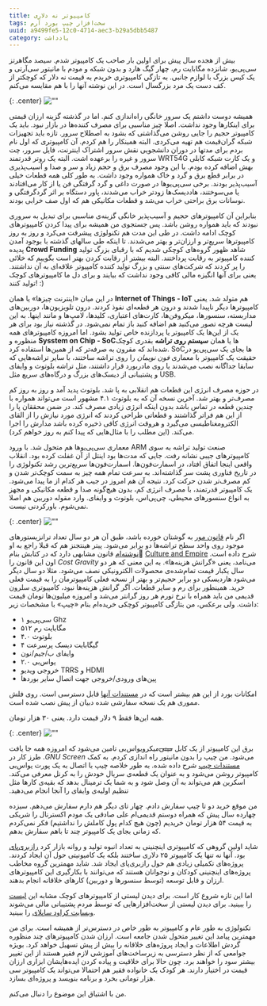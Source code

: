 ```yaml
---
title: کامپیوتر نه دلاری
tags: سخت‌افزار چیپ بورد آرم
uuid: a9499fe5-12c0-4714-aec3-b29a5dbb5487
category: یادداشت
---
```

بیش از هجده سال پیش برای اولین بار صاحب یک کامپیوتر شدم. سیصد مگاهرتز سی‌پی‌یو، شانزده مگابایت رم، چهار گیگ هارد و بدون شبکه و مودم با مانیتور سی‌آر‌تی و یک کیس بزرگ با لوازم جانبی. به تازگی کامپیوتری خریدم به قیمت نه دلار که کوچکتر از کف دست یک مرد بزرگسال است. در این نوشته آنها را با هم مقایسه می‌کنم.


{: .center}
![""](assets/pimg/640px-Intel_Celeron_300A_MHz.jpg "سلرون ۳۰۰ - عکس از ویکی‌پدیا")

همیشه دوست داشتم یک سرور خانگی راه‌اندازی کنم. اما در گذشته گزینه ارزان قیمتی برای اینکارها وجود نداشت. اصلا چیز مناسبی برای مصرف کننده‌ها در بازار نبود. باید یک کامپیوتر حجیم را جایی روشن می‌گذاشتی که بشود به اصطلاح سرور. تازه باید تجهیزات شبکه گران‌قیمت هم تهیه می‌کردی. البته همینکار را هم کردم. آن کامپیوتری که اول نام بردم برای مدتها در دوران دانشجویی نقش سرور اشتراک اینترنت، فایل سرور، چت سرور و غیره را برعهده اشت. البته یک روتر قدرتمند WRT54G و یک کارت شبکه کابلی بهش اضافه کرده بودم. با این وجود مصرف برق و حجم زیاد و سر و صدا و آسیب‌پذیری در برابر قطع برق و گرد و خاک همواره وجود داشت. به طور کلی همه قطعات خیلی آسیب‌پذیر بودند. برخی سی‌پی‌یو‌ها در صورت داغی و گرد گرفتگی فن یا از کار می‌افتادند یا می‌سوختند، هاددیسک‌ها زودتر خراب می‌شدند، پاور دستگاه بر اثر گردگرفتگی و نوسانات برق براحتی خراب می‌شد و قطعات مکانیکی هم که اول صف خرابی بودند.

بنابراین آن کامپیوترهای حجیم و آسیب‌پذیر خانگی گزینه‌ی مناسبی برای تبدیل به سروری نبودند که باید همواره روشن باشد. پس جستجوی من همیشه برای پیدا کردن کامپیوترهای کوچک ادامه داشت. در طی این مدت هم تکنولوژی پیشرفت می‌کرد و روز به روز کامپیوترها سریع‌تر و ارزان‌تر و بهتر می‌شدند. تا اینکه طی سالهای گذشته با بوجود آمدن پدیده **Crowd Funding** شاهد ظهور گروه‌های کوچکی شدیم که با رقبای بزرگ تولید کننده کامپیوتر به رقابت پرداختند. البته بیشتر از رقابت کردن بهتر است بگوییم که خلائی را پر کردند که شرکت‌های سنتی و بزرگ تولید کننده کامپیوتر علاقه‌ای به آن نداشتند. یعنی برای آنها انگیزه مالی کافی وجود نداشت که بیایند و برای دل ما کامپیوترهای کوچک تولید کنند!‌ :)

در این میان «اینترنت چیزها» یا همان **Internet of Things - IoT** هم متولد شد. یعنی کامپیوترها دیگر ناپیدا شدند و درون هر قطعه‌ای نفوذ کردند. درون تلویزیون‌ها، دوربین‌های مداربسته، سنسورها، میکروفن‌ها، کارت‌های اعتباری، کلید‌ها، لامپ‌ها و مانند اینها. به این لیست هرچه تصور می‌کنید هم اضافه کنید باز تمام نمی‌شود. در گذشته نیاز بود برای هر یک از این‌ها یک کامپیوتر یا پردازنده خاص تولید بشود. اما امروزه کامپیوترهای همه منظوره و **Sysstem on Chip - SoC**ها یا همان **سیستم روی تراشه** بقدری کوچک شده‌اند که مقرون به صرفه‌تر که از همین‌ها استفاده کرد. SoCها بجای یک سی‌پی‌یو در حقیقت یک کامپیوتر با معماری *فون نویمان* را روی تراشه ساختند، با سایر تراشه‌هایی که سابقا جداگانه نصب می‌شدند یا روی مادربورد قرار داشتند، مثل تراشه بلوتوث و وایفای و پشتیبانی از دیسک‌های بزرگ و درگاه‌های سریع مثل USB.

در حوزه مصرف انرژی این قطعات هم انقلابی به پا شد. بلوتوث پدید آمد و روز به روز کم مصرف‌تر و بهتر شد. آخرین نسخه آن که به بلوتوث ۴.۱ مشهور است می‌تواند همواره با چندین قطعه در تماس باشد بدون اینکه انرژی زیادی مصرف کند. در ضمن محققان پا را از این هم فراتر گذاشتند و قطعاتی طراحی کردند که انرژی مورد نیازش را از القای الکترومغناطیسی می‌گیرد و هروقت انرژی کافی ذخیره کرده باشد مدارش را اجرا می‌کند. (این مطلب را با مثال‌هایی که پیدا کنم به روز خواهم کرد). 

معماری سی‌پی‌یوها هم متحول شد. با ورود ARM صنعت تولید تراشه به سوی کامپیوترهای جیبی نشانه رفت. جایی که مدت‌ها بود اینتل از آن غفلت کرده بود. انقلاب واقعی اینجا اتفاق افتاد، در اسمارت‌فون‌ها. اسمارت‌فون‌ها سریع‌ترین رشد تکنولوژی را در تاریخ فناوری پشت سر گذاشته‌اند. به سرعت تمام همه چیز به سمت کوچک‌تر شدن و کم مصرف‌تر شدن حرکت کرد. نتیجه آن هم امروز در جیب هر کدام از ما پیدا می‌شود. یک کامپیوتر قدرتمند، با مصرف انرژی کم،‌ بدون هیچ‌گونه صدا و قطعه مکانیکی و مجهز به انواع سنسورهای محیطی، چی‌پی‌اس، بلوتوث و وایفای. وارد مقوله دوربین هم اصلا نمی‌شوم. باورکردنی نیست.

{: .center}
![""](assets/pimg/chipAllSidesView.png "کامپیوتر نه دلاری چیپ - عکس از چیپ")


اگر نام [قانون مور](https://fa.wikipedia.org/wiki/%D9%82%D8%A7%D9%86%D9%88%D9%86_%D9%85%D9%88%D8%B1) به گوشتان خورده باشد، طبق آن هر دو سال تعداد ترانزیستورهای موجود روی واحد سطح تراشه‌ها دو برابر می‌شود. پیتر هینتجنز هم که قبلا راجع به او [نوشته‌ام](peter-hintjens-chose-euthanasia) قانون مشابهی دارد که در کتابش بنام [ُCulture and Empire](https://www.gitbook.com/book/hintjens/culture-empire/details) شرح داده است. اون این قانون را *Cost Gravity* می‌نامد، یعنی «گرانش هزینه‌ها». به این معنی که هر دو سال یکبار قیمت تمام‌شده‌ی محصولات الکترونیکی نصف می‌شود. مثلا دو سال دیگر می‌شود هاردیسکی دو برابر حجیم‌تر و بهتر از نسخه فعلی کامپیوترمان را به قیمت فعلی خرید. همینطور برای رم و سایر قطعات. اگر گرانش هزینه‌ها نبود، کامپیوتری سلرون قدیمی من باید همراه با نرخ تورم هر روز گرانتر می‌شد و امروزه میلیون‌ها تومان قیمت داشت. ولی برعکس، من بتازگی کامپیوتر کوچکی خریده‌ام بنام «چیپ» با مشخصات زیر:

- سی‌پی‌یو ۱ Ghz
- ۵۱۲ مگابایت رم
- بلوتوث ۴.۰
- ۴ گیگابایت دیسک پرسرعت
- وایفای ب/جیم/نون
- یواس‌بی ۲.۰
- خروجی ویدیو TRRS و HDMI
- پین‌های ورودی/خروجی جهت اتصال سایر بوردها

امکانات بورد از این هم بیشتر است که در ‏[مستندات آنها](https://github.com/NextThingCo/CHIP-Hardware) قابل دسترسی است. روی فلش مموری هم یک نسخه سفارشی شده دبیان از پیش نصب شده است.

همه این‌ها فقط ۹ دلار قیمت دارد. یعنی ۳۰ هزار تومان.

{: .center}
![""](assets/pimg/chip.jpg "کامپیوتر نه دلاری - عکس از خودم")

برق این کامپیوتر از یک کابل ‫~~مینی‌~~میکرویو‌اس‌بی تامین می‌شود که امروزه همه جا یافت می‌شود. من چیپ را بدون مانیتور راه اندازی کردم. به کمک *GNU Screen*. طرز کار در [مستندات چیپ](http://docs.getchip.com/chip.html#headless-chip) شرح داده شده. به طور خلاصه چیپ با اتصال به یک پورت یو‌اس‌بی کامپیوتر روشن می‌شود و به عنوان یک قطعه‌ی سریال خودش را به کرنل معرفی می‌کند. اسکرین هم می‌تواند به آن وصل شود و به شما یک ترمینال بدهد که بقیه‌ی کارها مثل تنظیم اولیه‌ی وایفای را آنجا انجام می‌دهید.

من موقع خرید دو تا چیپ سفارش دادم. چهار تای دیگر هم دارم سفارش می‌دهم. سیزده چهارده سال پیش که همراه دوستم قدیمی‌ام علی صادقی یک مودم اکسترنال را شریکی به قیمت ۵۴ هزار تومان خریدیم (چون هیچ کدام پول کاملش را نداشتیم) فکر نمی‌کردم که زمانی بجای یک کامپیوتر چند تا باهم سفارش بدهم.

شاید اولین گروهی که کامپیوتری اینچنینی به تعداد انبوه تولید و روانه بازار کرد [رازبری‌پای](https://www.raspberrypi.org/) بود. آنها نه تنها یک کامپیوتر ۲۵ دلاری ساختند بلکه یک کامیونیتی حول آن ایجاد کردند. پروژه‌های تکمیلی زیادی هم حول رازبری‌پای ایجاد شد. شاید مهمترین گروه مخاطب پروژه‌های اینچنینی کودکان و نوجوانان هستند که می‌توانند با بکارگیری این کامپیوترهای ارزان و قابل توسعه (توسط سنسورها و دوربین) کارهای خلاقانه انجام بدهند. 

اما این تازه شروع کار است. برای دیدن لیستی از کامپیوترهای کوچک مشابه این [لیست](http://www.bigboardlist.com/) را ببینید. برای دیدن لیستی از سخت‌افزارهایی که توسط مردم پشتیبانی مالی می‌شوند [وبسایت کراود ساپلای](https://www.crowdsupply.com/) را ببینید.

تکنولوژی به طور عام و کامپیوتر به طور خاص در دسترس‌تر از همیشه است. برای من مهمترین پیامد این تغییر متحول شدن جامعه است. ارزان شدن کامپیوترهای چند منظوره گردش اطلاعات و ایجاد پروژه‌های خلاقانه را بیش از پیش تسهیل خواهد کرد. بویژه جوامعی که از نظر دسترسی به زیرساخت‌های آموزشی لازم فقیر هستند از این تغییر بیشتر سود را خواهند برد. چون حالا برای خلاقیت و پیاده کردن ایده‌هایشان ابزاری ارزان قیمت در اختیار دارند. هر کودک یک خانواده فقیر هم احتمالا می‌تواند یک کامپیوتر سی هزار تومانی بخرد و برنامه بنویسد و پروژه‌ای بسازد.

من با اشتیاق این موضوع را دنبال می‌کنم.
